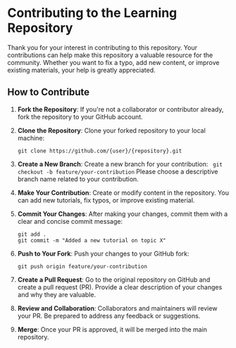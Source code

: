 # Contributing to the Learning Repository

Thank you for your interest in contributing to this repository. Your contributions can help make this repository a valuable resource for the community. Whether you want to fix a typo, add new content, or improve existing materials, your help is greatly appreciated.

## How to Contribute

1. **Fork the Repository**: If you're not a collaborator or contributor already, fork the repository to your GitHub account.

2. **Clone the Repository**: Clone your forked repository to your local machine:

   ```
   git clone https://github.com/{user}/{repository}.git
   ```

3. **Create a New Branch**: Create a new branch for your contribution:
   ` git checkout -b feature/your-contribution`
   Please choose a descriptive branch name related to your contribution.

4. **Make Your Contribution**: Create or modify content in the repository. You can add new tutorials, fix typos, or improve existing material.

5. **Commit Your Changes**: After making your changes, commit them with a clear and concise commit message:

   ```
   git add .
   git commit -m "Added a new tutorial on topic X"
   ```

6. **Push to Your Fork**: Push your changes to your GitHub fork:

   ```
   git push origin feature/your-contribution
   ```

7. **Create a Pull Request**: Go to the original repository on GitHub and create a pull request (PR). Provide a clear description of your changes and why they are valuable.

8. **Review and Collaboration**: Collaborators and maintainers will review your PR. Be prepared to address any feedback or suggestions.

9. **Merge**: Once your PR is approved, it will be merged into the main repository.
